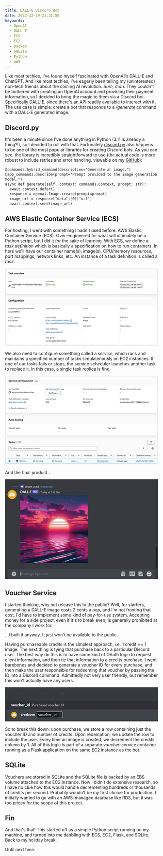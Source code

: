 ```yaml
---
title: DALL-E Discord Bot
date: 2022-12-29 23:31:50
keywords:
  - OpenAI
  - DALL-E
  - ECS
  - EC2
  - Docker
  - SQLite
  - Python
  - AWS
---
```


Like most techies, I've found myself fascinated with OpenAI's DALL-E and ChatGPT. And like most techies, I've 
eagerly been telling my (uninterested) non-tech friends about the coming AI revolution. *Sure, man.* They 
couldn't be bothered with creating an OpenAI account and providing their payment information, so I decided to 
bring the magic to them via a Discord bot. Specifically DALL-E, since there's an API readily available to 
interact with it. The use case is simple: create a bot that responds to a */generate <prompt>* command with a 
DALL-E generated image.

## Discord.py
It's been a minute since I've done anything in Python (3.11 is already a thing?!), so I decided to roll with that. 
Fortunately [discord.py](https://discordpy.readthedocs.io/en/stable/) also happens to be one of the most popular 
libraries for creating Discord bots. As you can see, the library is incredibly straightforward to use (the actual 
code is more robust to include retries and error handling, viewable on my [GitHub](https://github.com/seastco/dalle-discord-bot)):

```
@commands.hybrid_command(description="Generate an image.")
@app_commands.describe(prompt="Prompt provided to the image generation model.")
async def generate(self, context: commands.Context, prompt: str):
  await context.defer()
  response = openai.Image.create(prompt=prompt)
  image_url = response["data"][0]["url"]
  await context.send(image_url)
```

## AWS Elastic Container Service (ECS)
For hosting, I went with something I hadn't used before: AWS Elastic Container Service (ECS). Over-engineered for what 
will ultimately be a Python script, but I did it for the sake of learning. With ECS, we define a *task definition* which 
is basically a specification on how to run containers. In here we'll have our container name(s), image(s), CPU/memory 
resources, port mappings, network links, etc. An instance of a task definition is called a *task*. 

![Task Overview](images/task_overview.png)

We also need to configure something called a *service*, which runs and maintains a specified number of tasks 
simulatenously on EC2 instances. If one of our tasks fails or stops, the service scheduler launches another task to 
replace it. In this case, a single task replica is fine.

![Service Configuration](images/service_configuration.png)

And the final product...

![Generate](images/generate.gif)

## Voucher Service
I started thinking, why not release this to the public? Well, for starters, generating a DALL-E image costs 2 cents a 
pop, and I'm not fronting that cost. I'd have to implement some kind of pay-for-use system. Accepting money for a side 
project, even if it's to break even, is generally prohibited at the company I work for.

...I built it anyway. It just won't be available to the public.

Having purchaseable credits is the simplest approach, i.e. 1 credit == 1 image. The next thing is tying that purchase 
back to a particular Discord user. The best way do this is to have some kind of OAuth login to request client information, 
and then tie that information to a credits purchase. I went barebones and decided to generate a voucher ID for every 
purchase, and then make the user responsible for redeeming that voucher by passing the ID into a Discord command. 
Admittedly not very user friendly, but remember this won't actually have any users.

![Redeem](images/redeem.gif)

So to break this down: upon purchase, we store a row containing just the voucher ID and number of credits. Upon redemption, 
we update the row to include the user. Every time an image is created, we decrement the credits column by 1. All of this 
logic is part of a separate *voucher-service* container running as a Flask application on the same EC2 instance as the bot. 

## SQLite
Vouchers are stored in SQLite and the SQLite file is backed by an EBS volume attached to the EC2 instance. Now I didn't do 
extensive research, so I have no clue how this would handle decrementing hundreds or thousands of credits per second. 
Probably woudn't be my first choice for production. I initially wanted to go with an AWS-managed database like RDS, but it 
was too pricey for the scope of this project.

## Fin
And that's that! This started off as a simple Python script running on my machine, and turned into me dabbling with ECS, 
EC2, Flask, and SQLite. Back to my holiday break.

Until next time.

